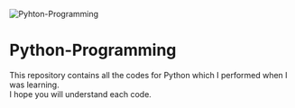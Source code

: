 ![Pyhton-Programming](https://heicodersacademy.com/blog/wp-content/uploads/2022/04/7-reasons-why-you-should-learn-python.jpeg)
# Python-Programming
This repository contains all the codes for Python which I performed when I was learning.
<br>
I hope you will understand each code.
